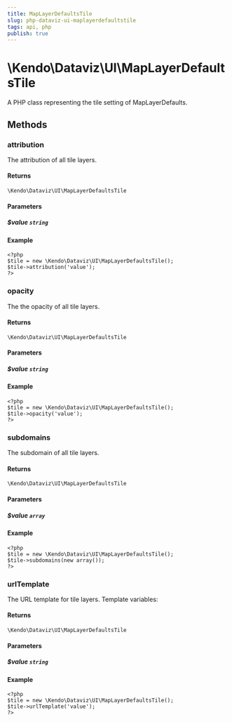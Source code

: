 ```yaml
---
title: MapLayerDefaultsTile
slug: php-dataviz-ui-maplayerdefaultstile
tags: api, php
publish: true
---
```


# \Kendo\Dataviz\UI\MapLayerDefaultsTile

A PHP class representing the tile setting of MapLayerDefaults.


## Methods

### attribution
The attribution of all tile layers.

#### Returns
`\Kendo\Dataviz\UI\MapLayerDefaultsTile`

#### Parameters

##### $value `string`



#### Example 
    <?php
    $tile = new \Kendo\Dataviz\UI\MapLayerDefaultsTile();
    $tile->attribution('value');
    ?>

### opacity
The the opacity of all tile layers.

#### Returns
`\Kendo\Dataviz\UI\MapLayerDefaultsTile`

#### Parameters

##### $value `string`



#### Example 
    <?php
    $tile = new \Kendo\Dataviz\UI\MapLayerDefaultsTile();
    $tile->opacity('value');
    ?>

### subdomains
The subdomain of all tile layers.

#### Returns
`\Kendo\Dataviz\UI\MapLayerDefaultsTile`

#### Parameters

##### $value `array`



#### Example 
    <?php
    $tile = new \Kendo\Dataviz\UI\MapLayerDefaultsTile();
    $tile->subdomains(new array());
    ?>

### urlTemplate
The URL template for tile layers. Template variables:

#### Returns
`\Kendo\Dataviz\UI\MapLayerDefaultsTile`

#### Parameters

##### $value `string`



#### Example 
    <?php
    $tile = new \Kendo\Dataviz\UI\MapLayerDefaultsTile();
    $tile->urlTemplate('value');
    ?>

